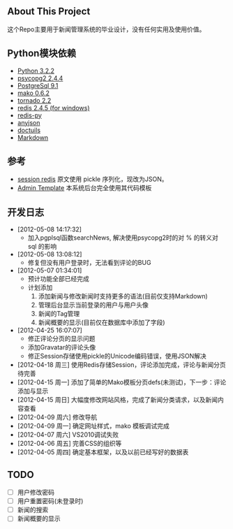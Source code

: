 ## About This Project

  这个Repo主要用于新闻管理系统的毕业设计，没有任何实用及使用价值。

## Python模块依赖
  * [Python 3.2.2](http://python.org)
  * [psycopg2 2.4.4](http://initd.org/psycopg)
  * [PostgreSql 9.1](http://postgresql.org)
  * [mako 0.6.2](http://makotemplates.org)
  * [tornado 2.2](https://github.com/facebook/tornado.git)
  * [redis 2.4.5 (for windows)](https://github.com/dmajkic/redis.git)
  * [redis-py](https://github.com/dcolish/redis-py.git)
  * [anyjson](http://pypi.python.org/pypi/anyjson/0.3.1)
  * [doctuils]()
  * [Markdown]()
  
## 参考
  * [session redis](http://tornadogists.org/1735032/) 原文使用 pickle 序列化，现改为JSON。
  * [Admin Template]() 本系统后台完全使用其代码模板
  
## 开发日志
  * [2012-05-08 14:17:32]
    - 加入pgplsql函数searchNews, 解决使用psycopg2时的对 % 的转义对 sql 的影响
  * [2012-05-08 13:08:12]
    - 修复但没有用户登录时，无法看到评论的BUG
  * [2012-05-07 01:34:01]
    - 预计功能全部已经完成
    - 计划添加
      1. 添加新闻与修改新闻时支持更多的语法(目前仅支持Markdown)
      2. 管理后台显示当前登录的用户与用户头像
      3. 新闻的Tag管理
      4. 新闻概要的显示(目前仅在数据库中添加了字段)
  * [2012-04-25 16:07:07]
    - 修正评论分页的显示问题
    - 添加Gravatar的评论头像
    - 修正Session存储使用pickle的Unicode编码错误，使用JSON解决
  * [2012-04-18 周三]    使用Redis存储Session，评论添加完成，评论与新闻分页待完善
  * [2012-04-15 周一]    添加了简单的Mako模板分页defs(未测试)，下一步：评论添加与显示
  * [2012-04-15 周日]    大幅度修改网站风格，完成了新闻分类请求，以及新闻内容查看
  * [2012-04-09 周六]    修改导航
  * [2012-04-09 周一]    确定网址样式，mako 模板调试完成
  * [2012-04-07 周六]    VS2010调试失败
  * [2012-04-06 周五]    完善CSS的组织等
  * [2012-04-05 周四]    确定基本框架，以及以前已经写好的数据表

## TODO
  -[ ] 用户修改密码
  -[ ] 用户重置密码(未登录时)
  -[ ] 新闻的搜索
  -[ ] 新闻概要的显示
